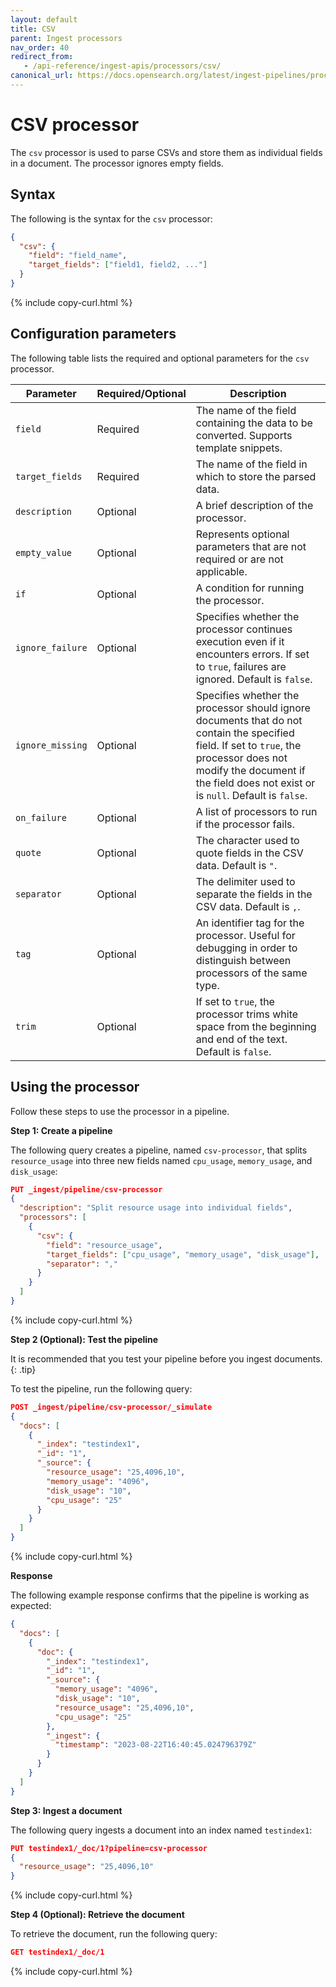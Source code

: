 ```yaml
---
layout: default
title: CSV
parent: Ingest processors
nav_order: 40
redirect_from:
   - /api-reference/ingest-apis/processors/csv/
canonical_url: https://docs.opensearch.org/latest/ingest-pipelines/processors/csv/
---
```


# CSV processor

The `csv` processor is used to parse CSVs and store them as individual fields in a document. The processor ignores empty fields. 

## Syntax

The following is the syntax for the `csv` processor: 

```json
{
  "csv": {
    "field": "field_name",
    "target_fields": ["field1, field2, ..."]
  }
}
```
{% include copy-curl.html %}

## Configuration parameters

The following table lists the required and optional parameters for the `csv` processor.

Parameter | Required/Optional | Description |
|-----------|-----------|-----------|
`field`  | Required  | The name of the field containing the data to be converted. Supports template snippets. |
`target_fields`  | Required  | The name of the field in which to store the parsed data. |
`description`  | Optional  | A brief description of the processor.  |
`empty_value`  | Optional  | Represents optional parameters that are not required or are not applicable.  |
`if` | Optional | A condition for running the processor. |
`ignore_failure` | Optional | Specifies whether the processor continues execution even if it encounters errors. If set to `true`, failures are ignored. Default is `false`. |
`ignore_missing`  | Optional | Specifies whether the processor should ignore documents that do not contain the specified field. If set to `true`, the processor does not modify the document if the field does not exist or is `null`. Default is `false`.  | 
`on_failure` | Optional | A list of processors to run if the processor fails. |
`quote`  | Optional  | The character used to quote fields in the CSV data. Default is `"`. |
`separator`  | Optional  | The delimiter used to separate the fields in the CSV data. Default is `,`.  |
`tag` | Optional | An identifier tag for the processor. Useful for debugging in order to distinguish between processors of the same type. |
`trim`  | Optional  | If set to `true`, the processor trims white space from the beginning and end of the text. Default is `false`.  |

## Using the processor

Follow these steps to use the processor in a pipeline.

**Step 1: Create a pipeline**

The following query creates a pipeline, named `csv-processor`, that splits `resource_usage` into three new fields named `cpu_usage`, `memory_usage`, and `disk_usage`:

```json
PUT _ingest/pipeline/csv-processor
{
  "description": "Split resource usage into individual fields",
  "processors": [
    {
      "csv": {
        "field": "resource_usage",
        "target_fields": ["cpu_usage", "memory_usage", "disk_usage"],
        "separator": ","
      }
    }
  ]
}
```
{% include copy-curl.html %}

**Step 2 (Optional): Test the pipeline**

It is recommended that you test your pipeline before you ingest documents.
{: .tip}

To test the pipeline, run the following query:

```json
POST _ingest/pipeline/csv-processor/_simulate
{
  "docs": [
    {
      "_index": "testindex1",
      "_id": "1",
      "_source": {
        "resource_usage": "25,4096,10",
        "memory_usage": "4096",
        "disk_usage": "10",
        "cpu_usage": "25"
      }
    }
  ]
}
```
{% include copy-curl.html %}

**Response**

The following example response confirms that the pipeline is working as expected:

```json
{
  "docs": [
    {
      "doc": {
        "_index": "testindex1",
        "_id": "1",
        "_source": {
          "memory_usage": "4096",
          "disk_usage": "10",
          "resource_usage": "25,4096,10",
          "cpu_usage": "25"
        },
        "_ingest": {
          "timestamp": "2023-08-22T16:40:45.024796379Z"
        }
      }
    }
  ]
}
```

**Step 3: Ingest a document**

The following query ingests a document into an index named `testindex1`:

```json
PUT testindex1/_doc/1?pipeline=csv-processor
{
  "resource_usage": "25,4096,10"
}
```
{% include copy-curl.html %}

**Step 4 (Optional): Retrieve the document**

To retrieve the document, run the following query:

```json
GET testindex1/_doc/1
```
{% include copy-curl.html %}
